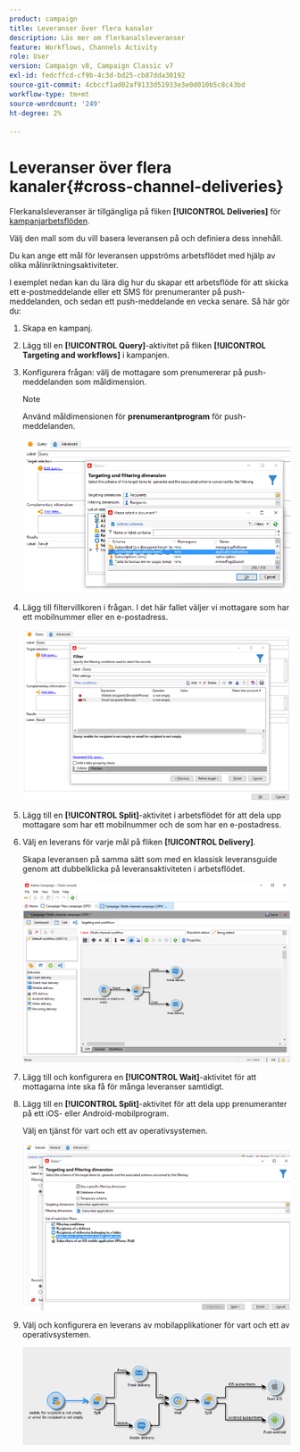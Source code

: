 ```yaml
---
product: campaign
title: Leveranser över flera kanaler
description: Läs mer om flerkanalsleveranser
feature: Workflows, Channels Activity
role: User
version: Campaign v8, Campaign Classic v7
exl-id: fedcffcd-cf9b-4c3d-bd25-cb87dda30192
source-git-commit: 4cbccf1ad02af9133d51933e3e0d010b5c8c43bd
workflow-type: tm+mt
source-wordcount: '249'
ht-degree: 2%

---
```


# Leveranser över flera kanaler{#cross-channel-deliveries}

Flerkanalsleveranser är tillgängliga på fliken **[!UICONTROL Deliveries]** för [kampanjarbetsflöden](campaign-workflows.md).

Välj den mall som du vill basera leveransen på och definiera dess innehåll.

Du kan ange ett mål för leveransen uppströms arbetsflödet med hjälp av olika målinriktningsaktiviteter.

I exemplet nedan kan du lära dig hur du skapar ett arbetsflöde för att skicka ett e-postmeddelande eller ett SMS för prenumeranter på push-meddelanden, och sedan ett push-meddelande en vecka senare. Så här gör du:

1. Skapa en kampanj.
1. Lägg till en **[!UICONTROL Query]**-aktivitet på fliken **[!UICONTROL Targeting and workflows]** i kampanjen.
1. Konfigurera frågan: välj de mottagare som prenumererar på push-meddelanden som måldimension.

   >[!NOTE]
   >
   >Använd måldimensionen för **prenumerantprogram** för push-meddelanden.

   ![](assets/cross_channel_delivery_1.png)

1. Lägg till filtervillkoren i frågan. I det här fallet väljer vi mottagare som har ett mobilnummer eller en e-postadress.

   ![](assets/cross_channel_delivery_2.png)

1. Lägg till en **[!UICONTROL Split]**-aktivitet i arbetsflödet för att dela upp mottagare som har ett mobilnummer och de som har en e-postadress.
1. Välj en leverans för varje mål på fliken **[!UICONTROL Delivery]**.

   Skapa leveransen på samma sätt som med en klassisk leveransguide genom att dubbelklicka på leveransaktiviteten i arbetsflödet.

   ![](assets/cross_channel_delivery_3.png)

1. Lägg till och konfigurera en **[!UICONTROL Wait]**-aktivitet för att mottagarna inte ska få för många leveranser samtidigt.
1. Lägg till en **[!UICONTROL Split]**-aktivitet för att dela upp prenumeranter på ett iOS- eller Android-mobilprogram.

   Välj en tjänst för vart och ett av operativsystemen.

   ![](assets/cross_channel_delivery_4.png)

1. Välj och konfigurera en leverans av mobilapplikationer för vart och ett av operativsystemen.

   ![](assets/cross_channel_delivery_5.png)
